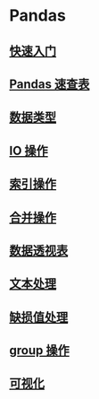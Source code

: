 # Pandas
## [快速入门](quickstart.ipynb)
## [Pandas 速查表](pandas_table.ipynb)
## [数据类型](pd_data_type.ipynb)
## [IO 操作](pd_io.ipynb)
## [索引操作](pd_index.ipynb)
## [合并操作](pd_merge.ipynb)
## [数据透视表](pd_pivot_table.ipynb)
## [文本处理](pd_text.ipynb)
## [缺损值处理](pd_missing.ipynb)
## [group 操作](pd_group.ipynb)
## [可视化](pd_visualization.ipynb)
